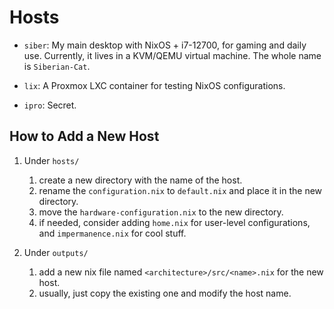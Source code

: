 # Hosts

- `siber`: My main desktop with NixOS + i7-12700, for gaming and daily use. Currently, it lives in a
  KVM/QEMU virtual machine. The whole name is `Siberian-Cat`.

- `lix`: A Proxmox LXC container for testing NixOS configurations.

- `ipro`: Secret.

## How to Add a New Host

1. Under `hosts/`

   1. create a new directory with the name of the host.
   2. rename the `configuration.nix` to `default.nix` and place it in the new directory.
   3. move the `hardware-configuration.nix` to the new directory.
   4. if needed, consider adding `home.nix` for user-level configurations, and `impermanence.nix`
      for cool stuff.

2. Under `outputs/`
   1. add a new nix file named `<architecture>/src/<name>.nix` for the new host.
   2. usually, just copy the existing one and modify the host name.
